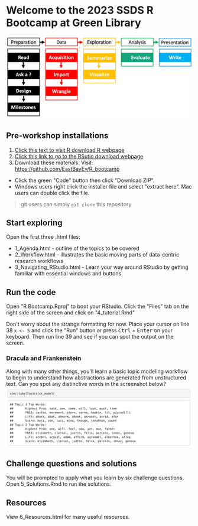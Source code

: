# Welcome to the 2023 SSDS R Bootcamp at Green Library 
![workflow example](img/workflow.png)

## Pre-workshop installations
1. [Click this text to visit R download R webpage](https://cloud.r-project.org/)
2. [Click this link to go to the RSutio download webpage](https://posit.co/download/rstudio-desktop/)
3. Download these materials. Visit: https://github.com/EastBayEv/R_bootcamp
* Click the green "Code" button then click "Download ZIP". 
* Windows users right click the installer file and select "extract here". Mac users can double click the file. 
> git users can simply `git clone` this repository  

## Start exploring
Open the first three .html files: 
* 1_Agenda.html - outline of the topics to be covered
* 2_Workflow.html - illustrates the basic moving parts of data-centric research workflows
* 3_Navigating_RStudio.html - Learn your way around RStudio by getting familiar with essential windows and buttons

## Run the code
Open "R Bootcamp.Rproj" to boot your RStudio. Click the "Files" tab on the right side of the screen and click on "4_tutorial.Rmd"

Don't worry about the strange formatting for now. Place your cursor on line 38 `x <- 5` and click the "Run" button or press <kbd>Ctrl</kbd> + <kbd>Enter</kbd> on your keyboard. Then run line 39 and see if you can spot the output on the screen. 

### Dracula and Frankenstein
Along with many other things, you'll learn a basic topic modeling workflow to begin to understand how abstractions are generated from unstructured text. Can you spot any distinctive words in the screenshot below?
![stm example](img/stm.png)

## Challenge questions and solutions
You will be prompted to apply what you learn by six challenge questions. Open 5_Solutions.Rmd to run the solutions.

## Resources
View 6_Resources.html for many useful resources.
